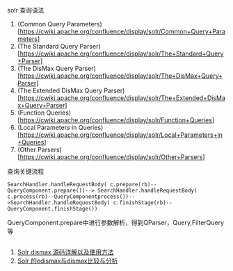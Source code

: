 

solr 查询语法
>
1. (Common Query Parameters)[https://cwiki.apache.org/confluence/display/solr/Common+Query+Parameters]
2. (The Standard Query Parser)[https://cwiki.apache.org/confluence/display/solr/The+Standard+Query+Parser]
3. (The DisMax Query Parser)[https://cwiki.apache.org/confluence/display/solr/The+DisMax+Query+Parser]
4. (The Extended DisMax Query Parser)[https://cwiki.apache.org/confluence/display/solr/The+Extended+DisMax+Query+Parser]
5. (Function Queries)[https://cwiki.apache.org/confluence/display/solr/Function+Queries]
6. (Local Parameters in Queries)[https://cwiki.apache.org/confluence/display/solr/Local+Parameters+in+Queries]
7. (Other Parsers)[https://cwiki.apache.org/confluence/display/solr/Other+Parsers]

查询关键流程

```
SearchHandler.handleRequestBody( c.prepare(rb)--QueryComponent.prepare())--> SearchHandler.handleRequestBody( c.process(rb)--QueryComponentprocess())-->SearchHandler.handleRequestBody( c.finishStage(rb)--QueryComponent.finishStage())
```
QueryComponent.prepare中进行参数解析，得到QParser，Query,FilterQuery等

```

```
>
1. [Solr dismax 源码详解以及使用方法](http://www.wxdl.cn/index/solr-dismax.html)
2. [Solr 的edismax与dismax比较与分析](http://www.linuxidc.com/Linux/2012-10/72373.htm)
